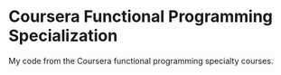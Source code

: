 # Coursera Functional Programming Specialization
My code from the Coursera functional programming specialty courses.

